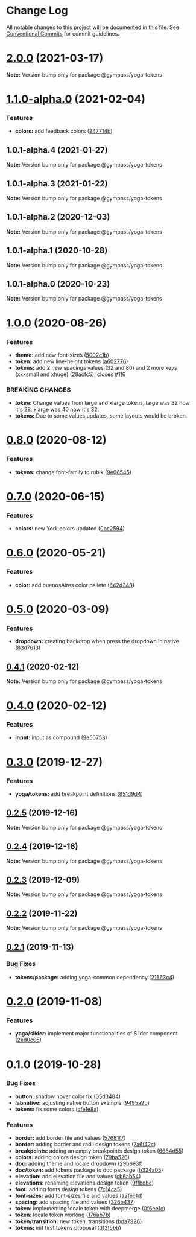 # Change Log

All notable changes to this project will be documented in this file.
See [Conventional Commits](https://conventionalcommits.org) for commit guidelines.

# [2.0.0](https://github.com/Gympass/yoga/compare/@gympass/yoga-tokens@1.1.0-alpha.0...@gympass/yoga-tokens@2.0.0) (2021-03-17)

**Note:** Version bump only for package @gympass/yoga-tokens





# [1.1.0-alpha.0](https://github.com/Gympass/yoga/compare/@gympass/yoga-tokens@1.0.1-alpha.4...@gympass/yoga-tokens@1.1.0-alpha.0) (2021-02-04)

### Features

- **colors:** add feedback colors ([247714b](https://github.com/Gympass/yoga/commit/247714b736bdd684be7b0b667d2a7262ba25d8c0))

## 1.0.1-alpha.4 (2021-01-27)

**Note:** Version bump only for package @gympass/yoga-tokens

## 1.0.1-alpha.3 (2021-01-22)

**Note:** Version bump only for package @gympass/yoga-tokens

## 1.0.1-alpha.2 (2020-12-03)

**Note:** Version bump only for package @gympass/yoga-tokens

## 1.0.1-alpha.1 (2020-10-28)

**Note:** Version bump only for package @gympass/yoga-tokens

## 1.0.1-alpha.0 (2020-10-23)

**Note:** Version bump only for package @gympass/yoga-tokens

# [1.0.0](https://github.com/Gympass/yoga/compare/@gympass/yoga-tokens@0.8.0...@gympass/yoga-tokens@1.0.0) (2020-08-26)

### Features

- **theme:** add new font-sizes ([5002c1b](https://github.com/Gympass/yoga/commit/5002c1ba61c27571d1293ff6db3915f6219c44ed))
- **token:** add new line-height tokens ([a602776](https://github.com/Gympass/yoga/commit/a6027762f7abbea09a3cac0cf4ae575ab71c3345))
- **tokens:** add 2 new spacings values (32 and 80) and 2 more keys (xxxsmall and xhuge) ([28acfc5](https://github.com/Gympass/yoga/commit/28acfc5c86c6da6ffb765eada157b849758272bf)), closes [#116](https://github.com/Gympass/yoga/issues/116)

### BREAKING CHANGES

- **token:** Change values from large and xlarge tokens, large was 32 now it's 28. xlarge was 40
  now it's 32.
- **tokens:** Due to some values updates, some layouts would be broken.

# [0.8.0](https://github.com/Gympass/yoga/compare/@gympass/yoga-tokens@0.7.0...@gympass/yoga-tokens@0.8.0) (2020-08-12)

### Features

- **tokens:** change font-family to rubik ([9e06545](https://github.com/Gympass/yoga/commit/9e065450dbbdeec863426693db714edbf1fbb461))

# [0.7.0](https://github.com/Gympass/yoga/compare/@gympass/yoga-tokens@0.6.0...@gympass/yoga-tokens@0.7.0) (2020-06-15)

### Features

- **colors:** new York colors updated ([0bc2594](https://github.com/Gympass/yoga/commit/0bc2594b7d04051c8463bd4af01c86823f12c527))

# [0.6.0](https://github.com/Gympass/yoga/compare/@gympass/yoga-tokens@0.5.0...@gympass/yoga-tokens@0.6.0) (2020-05-21)

### Features

- **color:** add buenosAires color pallete ([642d348](https://github.com/Gympass/yoga/commit/642d348ec7a5b12dd5e6f70c78d6419f3ef0dafd))

# [0.5.0](https://github.com/Gympass/yoga/compare/@gympass/yoga-tokens@0.4.1...@gympass/yoga-tokens@0.5.0) (2020-03-09)

### Features

- **dropdown:** creating backdrop when press the dropdown in native ([83d7613](https://github.com/Gympass/yoga/commit/83d7613d65b39dc5740218f8f0f2d251635ec27e))

## [0.4.1](https://github.com/Gympass/yoga/compare/@gympass/yoga-tokens@0.4.0...@gympass/yoga-tokens@0.4.1) (2020-02-12)

**Note:** Version bump only for package @gympass/yoga-tokens

# [0.4.0](https://github.com/Gympass/yoga/compare/@gympass/yoga-tokens@0.3.0...@gympass/yoga-tokens@0.4.0) (2020-02-12)

### Features

- **input:** input as compound ([9e56753](https://github.com/Gympass/yoga/commit/9e567538253fe6281f70dc9526f686dc41bbeebf))

# [0.3.0](https://github.com/Gympass/yoga/compare/@gympass/yoga-tokens@0.2.5...@gympass/yoga-tokens@0.3.0) (2019-12-27)

### Features

- **yoga/tokens:** add breakpoint definitions ([851d9d4](https://github.com/Gympass/yoga/commit/851d9d43bfe2827eb469ffb0c8b50c693387e1a3))

## [0.2.5](https://github.com/Gympass/yoga/compare/@gympass/yoga-tokens@0.2.4...@gympass/yoga-tokens@0.2.5) (2019-12-16)

**Note:** Version bump only for package @gympass/yoga-tokens

## [0.2.4](https://github.com/Gympass/yoga/compare/@gympass/yoga-tokens@0.2.3...@gympass/yoga-tokens@0.2.4) (2019-12-16)

**Note:** Version bump only for package @gympass/yoga-tokens

## [0.2.3](https://github.com/Gympass/yoga/compare/@gympass/yoga-tokens@0.2.2...@gympass/yoga-tokens@0.2.3) (2019-12-09)

**Note:** Version bump only for package @gympass/yoga-tokens

## [0.2.2](https://github.com/Gympass/yoga/compare/@gympass/yoga-tokens@0.2.1...@gympass/yoga-tokens@0.2.2) (2019-11-22)

**Note:** Version bump only for package @gympass/yoga-tokens

## [0.2.1](https://github.com/Gympass/yoga/compare/@gympass/yoga-tokens@0.2.0...@gympass/yoga-tokens@0.2.1) (2019-11-13)

### Bug Fixes

- **tokens/package:** adding yoga-common dependency ([21563c4](https://github.com/Gympass/yoga/commit/21563c40b3106cc329c50f43f6ff8b0bfd3faf01))

# [0.2.0](https://github.com/Gympass/yoga/compare/@gympass/yoga-tokens@0.1.0...@gympass/yoga-tokens@0.2.0) (2019-11-08)

### Features

- **yoga/slider:** implement major functionalities of Slider component ([2ed0c05](https://github.com/Gympass/yoga/commit/2ed0c0574e256c8c3cf92e9bf598f5735571e2e9))

# 0.1.0 (2019-10-28)

### Bug Fixes

- **button:** shadow hover color fix ([05d3484](https://github.com/Gympass/yoga/commit/05d3484))
- **labnative:** adjusting native button example ([9495a9b](https://github.com/Gympass/yoga/commit/9495a9b))
- **tokens:** fix some colors ([cfe1e8a](https://github.com/Gympass/yoga/commit/cfe1e8a))

### Features

- **border:** add border file and values ([57681f7](https://github.com/Gympass/yoga/commit/57681f7))
- **border:** adding border and radii design tokens ([7a6f42c](https://github.com/Gympass/yoga/commit/7a6f42c))
- **breakpoints:** adding an empty breakpoints design token ([6684d55](https://github.com/Gympass/yoga/commit/6684d55))
- **colors:** adding colors design token ([79ba526](https://github.com/Gympass/yoga/commit/79ba526))
- **doc:** adding theme and locale dropdown ([29b6e3f](https://github.com/Gympass/yoga/commit/29b6e3f))
- **doc/token:** add tokens package to doc package ([b324a05](https://github.com/Gympass/yoga/commit/b324a05))
- **elevation:** add elevation file and values ([cb6ab54](https://github.com/Gympass/yoga/commit/cb6ab54))
- **elevations:** renaming elevations design token ([9ffbdbc](https://github.com/Gympass/yoga/commit/9ffbdbc))
- **font:** adding fonts design tokens ([7c14ca5](https://github.com/Gympass/yoga/commit/7c14ca5))
- **font-sizes:** add font-sizes file and values ([a2fec1d](https://github.com/Gympass/yoga/commit/a2fec1d))
- **spacing:** add spacing file and values ([326b437](https://github.com/Gympass/yoga/commit/326b437))
- **token:** implementing locale token with deepmerge ([0f6ee1c](https://github.com/Gympass/yoga/commit/0f6ee1c))
- **token:** locale token working ([176ab7b](https://github.com/Gympass/yoga/commit/176ab7b))
- **token/transition:** new token: transitions ([bda7926](https://github.com/Gympass/yoga/commit/bda7926))
- **tokens:** init first tokens proposal ([df3f5bb](https://github.com/Gympass/yoga/commit/df3f5bb))
